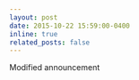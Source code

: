 ```yaml
---
layout: post
date: 2015-10-22 15:59:00-0400
inline: true
related_posts: false
---
```


Modified announcement
